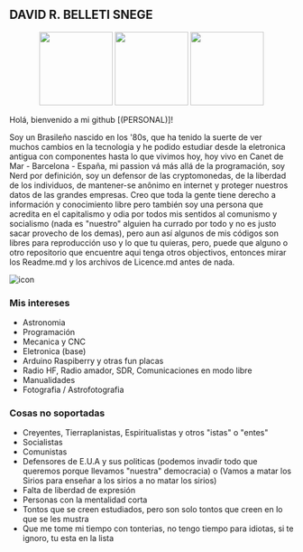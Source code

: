 ## DAVID R. BELLETI SNEGE
<div align="center" style="display: inline_block">
  <img height="130em" src="https://github-profile-summary-cards.vercel.app/api/cards/profile-details?username=davidsnege&theme=dracula">
  <img height="130em" src="https://github-readme-stats.vercel.app/api/top-langs/?username=davidsnege&layout=compact&langs_count=7&theme=dracula"/>
  <img height="130em" src="https://github-readme-stats.vercel.app/api?username=davidsnege&show_icons=true&theme=dracula&include_all_commits=true&count_private=true"/>
</div>
</p>    
Holá, bienvenido a mi github [(PERSONAL)]!
</p> 
Soy un Brasileño nascido en los '80s, que ha tenido la suerte de ver muchos cambios en la tecnologia y he podido estudiar desde la eletronica antigua con componentes hasta lo que vivimos hoy, hoy vivo en Canet de Mar - Barcelona - España, mi passion vá más allá de la programación, soy Nerd por definición, soy un defensor de las cryptomonedas, de la liberdad de los individuos, de mantener-se anônimo en internet y proteger nuestros datos de las grandes empresas. Creo que toda la gente tiene derecho a información y conocimiento libre pero también soy una persona que acredita en el capitalismo y odia por todos mis sentidos al comunismo y socialismo (nada es "nuestro" alguien ha currado por todo y no es justo sacar provecho de los demas), pero aun así algunos de mis códigos son libres para reproducción uso y lo que tu quieras, pero, puede que alguno o otro repositorio que encuentre aqui tenga otros objectivos, entonces mirar los Readme.md y los archivos de Licence.md antes de nada.
</p>   

![icon](https://avatars.githubusercontent.com/u/13303943?v=4)

### Mis intereses
- Astronomia
- Programación
- Mecanica y CNC
- Eletronica (base)
- Arduino Raspiberry y otras fun placas
- Radio HF, Radio amador, SDR, Comunicaciones en modo libre
- Manualidades
- Fotografia / Astrofotografia

### Cosas no soportadas
- Creyentes, Tierraplanistas, Espiritualistas y otros "istas" o "entes"
- Socialistas
- Comunistas
- Defensores de E.U.A y sus politicas (podemos invadir todo que queremos porque llevamos "nuestra" democracia) o (Vamos a matar los Sirios para enseñar a los sirios a no matar los sirios)
- Falta de liberdad de expresión
- Personas con la mentalidad corta
- Tontos que se creen estudiados, pero son solo tontos que creen en lo que se les mustra
- Que me tome mi tiempo con tonterias, no tengo tiempo para idiotas, si te ignoro, tu esta en la lista



  
